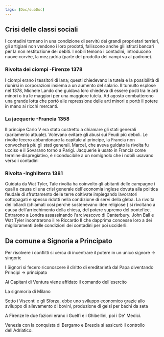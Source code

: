 ```yaml
---
tags: [Doc/subDoc]
---
```

## Crisi delle classi sociali

I contadini tornano in una condizione di servitù dei grandi proprietari terrieri, gli artigiani non vendono i loro prodotti, falliscono anche gli istituti bancari per la non restituzione dei debiti. I nobili temono i contadini, introducono nuove corvèe, la mezzadria (parte del prodotto dei campi va al padrone).

### Rivolta dei ciompi -Firenze 1378

I ciompi erano i tessitori di lana; questi chiedevano la tutela e la possibilità di riunirsi in corporazioni insiema a un aumento del salario. Il tumulto esplose nel 1378, Michele Lando che guidava loro chiedeva di essere posti tra le arti minori o tra le maggiori per una maggiore tutela. Ad agosto combatterono una grande lotta che portò alle repressione delle arti minori e portò il potere in mano ai ricchi mercanti.

### La jacquerie -Francia 1358

Il principe Carlo V era stato costretto a chiamare gli stati generali (parlamento attuale). Volevano evitare gli abusi sui Feudi più deboli. Le rivolte fecero abbandonare la capitale al principe, la Francia non convocherà più gli stati generali. Marcel, che aveva guidato la rivolta fu ucciso e il Sovarano tornò a Parigi. Jacquerie è usato in Francia come termine dispregiativo, è riconducibile a un nomignolo che i nobili usavano verso i contadini

### Rivolta -Inghilterra 1381

Guidata da Wat Tyler, Tale rivolta ha coinvolto gli abitanti delle campagne i quali a causa di una crisi generale dell'economia inglese dovuta alla politica feudale di sfruttamento delle terre coltivate impiegando lavoratori sottopagati e spesso ridotti nella condizione di servi della gleba. La rivolta dei lollardi (chiamati così perchè sostenevano idee religiose ) si rivoltano a causa dell'arricchimento della chiesa, del potere supremo del pontefice. Entrarono a Londra assassinando l'arcivescovo di Canterbury. John Ball e Wat Tyler incontrarono il re Riccardo II che dapprima concesse loro a dei miglioramenti delle condizioni dei contadini per poi ucciderli.

## Da comune a Signoria a Principato

Per risolvere i conflitti si cerca di incentrare il potere in un unico signore → singorie

I Signori si fecero riconoscere il diritto di ereditarietà dal Papa diventando Principi → principato

Ai Capitani di Ventura viene affidato il comando dell'esercito

La signmoria di Milano

Sotto i Visconti e gli Sforza, ebbe uno sviluppo economico grazie allo sviluppo di allevamento di bovini, produzione di gelsi per bachi da seta

A Firenze le due fazioni erano i Guelfi e i Ghibellini, poi i De' Medici.

Venezia con la conquista di Bergamo e Brescia si assicurò il controllo dell'Adriatico.